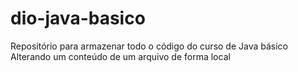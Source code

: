 # dio-java-basico
Repositório para armazenar todo o código do curso de Java básico
Alterando um conteúdo de um arquivo de forma local


